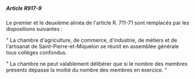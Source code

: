 ##### Article R917-9

Le premier et le deuxième alinéa de l'article R. 711-71 sont remplacés par les dispositions suivantes :

" La chambre d'agriculture, de commerce, d'industrie, de métiers et de l'artisanat de Saint-Pierre-et-Miquelon se réunit en assemblée générale tous collèges confondus.

" La chambre ne peut valablement délibérer que si le nombre des membres présents dépasse la moitié du nombre des membres en exercice. "

